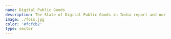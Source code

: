 ```yaml
---
name: Digital Public Goods
description: The State of Digital Public Goods in India report and our continuing advocacy aims to help governments switch over to FOSS and leverage the FOSS community to co-create software that is useful, equitable, transparent, and accountable.
image: ./foss.jpg
color: '#fcfcb2'
type: sector
---
```

